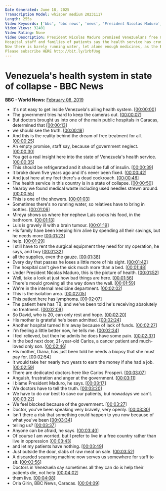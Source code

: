 ```yaml
---
Date Generated: June 18, 2025
Transcription Model: whisper medium 20231117
Length: 255s
Video Keywords: ['bbc', 'bbc news', 'news', 'President Nicolas Maduro', 'Maduro', 'Nicolas Maduro', 'Venezuela', 'Orla Guerin', 'Venezuelans', 'Venezuela news', 'Venezuela hospital', 'Venezuela crisis', "Venezuela's health system"]
Video Views: 32401
Video Rating: None
Video Description: President Nicolas Maduro promised Venezuelans free medical treatment for all - but hospitals are now only able to offer a bed and little else.
Hospital staff and families of patients say the health service has crumbled, neglected by the government over the last five years.
Now there is barely running water, let alone enough medicines, as the BBC's Orla Guerin reports.
Please subscribe HERE http://bit.ly/1rbfUog
---
```


# Venezuela's health system in state of collapse - BBC News
**BBC - World News:** [February 08, 2019](https://www.youtube.com/watch?v=-PlHyLxLnS8)
*  It's not easy to get inside Venezuela's ailing health system. [[00:00:00](https://www.youtube.com/watch?v=-PlHyLxLnS8&t=0.0s)]
*  The government tries hard to keep the cameras out. [[00:00:07](https://www.youtube.com/watch?v=-PlHyLxLnS8&t=7.640000000000001s)]
*  But doctors brought us into one of the main public hospitals in Caracas, determined that [[00:00:13](https://www.youtube.com/watch?v=-PlHyLxLnS8&t=13.08s)]
*  we should see the truth. [[00:00:18](https://www.youtube.com/watch?v=-PlHyLxLnS8&t=18.72s)]
*  And this is the reality behind the dream of free treatment for all. [[00:00:25](https://www.youtube.com/watch?v=-PlHyLxLnS8&t=25.4s)]
*  An empty promise, staff say, because of government neglect. [[00:00:30](https://www.youtube.com/watch?v=-PlHyLxLnS8&t=30.2s)]
*  You get a real insight here into the state of Venezuela's health service. [[00:00:35](https://www.youtube.com/watch?v=-PlHyLxLnS8&t=35.04s)]
*  This should be refrigerated and it should be full of insulin. [[00:00:39](https://www.youtube.com/watch?v=-PlHyLxLnS8&t=39.54s)]
*  It broke down five years ago and it's never been fixed. [[00:00:42](https://www.youtube.com/watch?v=-PlHyLxLnS8&t=42.84s)]
*  And just here at my feet there's a dead cockroach. [[00:00:46](https://www.youtube.com/watch?v=-PlHyLxLnS8&t=46.66s)]
*  The health service in this country is in a state of collapse. [[00:00:50](https://www.youtube.com/watch?v=-PlHyLxLnS8&t=50.08s)]
*  Nearby we found medical waste including used needles strewn around. [[00:00:55](https://www.youtube.com/watch?v=-PlHyLxLnS8&t=55.4s)]
*  This is one of the showers. [[00:01:03](https://www.youtube.com/watch?v=-PlHyLxLnS8&t=63.839999999999996s)]
*  Sometimes there's no running water, so relatives have to bring in bottles. [[00:01:06](https://www.youtube.com/watch?v=-PlHyLxLnS8&t=66.03999999999999s)]
*  Mireya shows us where her nephew Luis cooks his food, in the bathroom. [[00:01:13](https://www.youtube.com/watch?v=-PlHyLxLnS8&t=73.64s)]
*  Luis is gravely ill with a brain tumour. [[00:01:19](https://www.youtube.com/watch?v=-PlHyLxLnS8&t=79.96s)]
*  His family have been keeping him alive by spending all their savings, but he needs more [[00:01:23](https://www.youtube.com/watch?v=-PlHyLxLnS8&t=83.39999999999999s)]
*  help. [[00:01:29](https://www.youtube.com/watch?v=-PlHyLxLnS8&t=89.24s)]
*  I still have to rent the surgical equipment they need for my operation, he says, and buy [[00:01:32](https://www.youtube.com/watch?v=-PlHyLxLnS8&t=92.6s)]
*  all the supplies, even the gauze. [[00:01:38](https://www.youtube.com/watch?v=-PlHyLxLnS8&t=98.19999999999999s)]
*  Every day that passes he loses a little more of his sight. [[00:01:42](https://www.youtube.com/watch?v=-PlHyLxLnS8&t=102.68s)]
*  The hospital can't give the sick much more than a bed. [[00:01:48](https://www.youtube.com/watch?v=-PlHyLxLnS8&t=108.60000000000001s)]
*  Under President Nicolas Maduro, this is the picture of health. [[00:01:52](https://www.youtube.com/watch?v=-PlHyLxLnS8&t=112.4s)]
*  Well, take a look at just how bad things are here. [[00:01:56](https://www.youtube.com/watch?v=-PlHyLxLnS8&t=116.56s)]
*  There's mould growing all the way down the wall. [[00:01:59](https://www.youtube.com/watch?v=-PlHyLxLnS8&t=119.68s)]
*  We're in the internal medicine department. [[00:02:02](https://www.youtube.com/watch?v=-PlHyLxLnS8&t=122.92000000000002s)]
*  This is the isolation area. [[00:02:05](https://www.youtube.com/watch?v=-PlHyLxLnS8&t=125.2s)]
*  This patient here has lymphoma. [[00:02:07](https://www.youtube.com/watch?v=-PlHyLxLnS8&t=127.48s)]
*  The patient here has TB, and we've been told he's receiving absolutely no treatment. [[00:02:09](https://www.youtube.com/watch?v=-PlHyLxLnS8&t=129.96s)]
*  So David, who is 20, can only rest and hope. [[00:02:20](https://www.youtube.com/watch?v=-PlHyLxLnS8&t=140.08s)]
*  His mother is grateful he's been admitted. [[00:02:24](https://www.youtube.com/watch?v=-PlHyLxLnS8&t=144.88s)]
*  Another hospital turned him away because of lack of funds. [[00:02:27](https://www.youtube.com/watch?v=-PlHyLxLnS8&t=147.56s)]
*  I'm feeling a little better now, he tells me. [[00:02:34](https://www.youtube.com/watch?v=-PlHyLxLnS8&t=154.76000000000002s)]
*  I feel relieved, but then he admits he does have some pain. [[00:02:37](https://www.youtube.com/watch?v=-PlHyLxLnS8&t=157.92000000000002s)]
*  In the bed next door, 21-year-old Carlos, a cancer patient and much-loved only son. [[00:02:46](https://www.youtube.com/watch?v=-PlHyLxLnS8&t=166.6s)]
*  His mother, Diana, has just been told he needs a biopsy that she must pay for. [[00:02:54](https://www.youtube.com/watch?v=-PlHyLxLnS8&t=174.04s)]
*  It would take her nearly two years to earn the money if she had a job. [[00:02:59](https://www.youtube.com/watch?v=-PlHyLxLnS8&t=179.98000000000002s)]
*  There are dedicated doctors here like Carlos Prosperi. [[00:03:07](https://www.youtube.com/watch?v=-PlHyLxLnS8&t=187.64s)]
*  Anguish, frustration and anger at the government. [[00:03:11](https://www.youtube.com/watch?v=-PlHyLxLnS8&t=191.04s)]
*  I blame President Maduro, he says. [[00:03:17](https://www.youtube.com/watch?v=-PlHyLxLnS8&t=197.0s)]
*  We doctors have to tell the truth. [[00:03:20](https://www.youtube.com/watch?v=-PlHyLxLnS8&t=200.27999999999997s)]
*  We have to do our best to save our patients, but nowadays we can't. [[00:03:22](https://www.youtube.com/watch?v=-PlHyLxLnS8&t=202.7s)]
*  We feel blocked because of the government. [[00:03:27](https://www.youtube.com/watch?v=-PlHyLxLnS8&t=207.83999999999997s)]
*  Doctor, you've been speaking very bravely, very openly. [[00:03:30](https://www.youtube.com/watch?v=-PlHyLxLnS8&t=210.44s)]
*  Isn't there a risk that something could happen to you now because of what you've been [[00:03:34](https://www.youtube.com/watch?v=-PlHyLxLnS8&t=214.2s)]
*  telling us? [[00:03:37](https://www.youtube.com/watch?v=-PlHyLxLnS8&t=217.44s)]
*  Anyone can be afraid, he says. [[00:03:40](https://www.youtube.com/watch?v=-PlHyLxLnS8&t=220.44s)]
*  Of course I am worried, but I prefer to live in a free country rather than live in oppression [[00:03:43](https://www.youtube.com/watch?v=-PlHyLxLnS8&t=223.12s)]
*  and let my patients have nothing. [[00:03:49](https://www.youtube.com/watch?v=-PlHyLxLnS8&t=229.56s)]
*  Just outside the door, slabs of raw meat on sale. [[00:03:52](https://www.youtube.com/watch?v=-PlHyLxLnS8&t=232.8s)]
*  A discarded scanning machine now serves us somewhere for staff to sit. [[00:03:56](https://www.youtube.com/watch?v=-PlHyLxLnS8&t=236.84s)]
*  Doctors in Venezuela say sometimes all they can do is help their patients die, not help [[00:04:02](https://www.youtube.com/watch?v=-PlHyLxLnS8&t=242.72s)]
*  them live. [[00:04:08](https://www.youtube.com/watch?v=-PlHyLxLnS8&t=248.92s)]
*  Orla Girin, BBC News, Caracas. [[00:04:09](https://www.youtube.com/watch?v=-PlHyLxLnS8&t=249.92s)]
